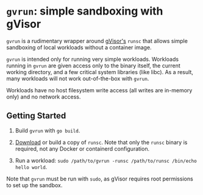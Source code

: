 # `gvrun`: simple sandboxing with gVisor

`gvrun` is a rudimentary wrapper around [gVisor's](http://gvisor.dev) `runsc`
that allows simple sandboxing of local workloads without a container image.

`gvrun` is intended only for running very simple workloads. Workloads running in
`gvrun` are given access only to the binary itself, the current working
directory, and a few critical system libraries (like libc). As a result, many
workloads will not work out-of-the-box with `gvrun`.

Workloads have no host filesystem write access (all writes are in-memory only)
and no network access.

## Getting Started

1. Build `gvrun` with `go build`.

2. [Download](https://gvisor.dev/docs/user_guide/install/) or build a copy of
   `runsc`. Note that only the `runsc` binary is required, not any Docker or
   containerd configuration.

3. Run a workload: `sudo /path/to/gvrun -runsc /path/to/runsc /bin/echo hello world`.

Note that `gvrun` must be run with `sudo`, as gVisor requires root permissions
to set up the sandbox.
